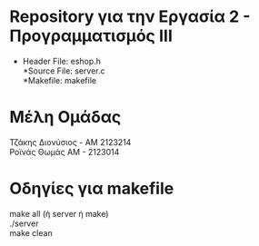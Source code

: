 # Repository για την Εργασία 2 - Προγραμματισμός ΙΙΙ
* Header File: eshop.h   
*Source File: server.c    
*Makefile: makefile    

# Μέλη Ομάδας
Τζάκης Διονύσιος - ΑΜ 2123214     
Ροϊνάς Θωμάς ΑΜ - 2123014     

# Οδηγίες για makefile
make all (ή server ή make)      
./server     
make clean     
 
